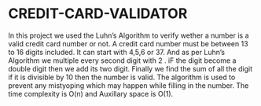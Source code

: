 # CREDIT-CARD-VALIDATOR
In this project we used the Luhn’s Algorithm to verify wether a number is a valid credit card number or not.
A credit card number must be between 13 to 16 digits included.
It can start with 4,5,6 or 37.
And as per Luhn’s Algorithm we multiple every second digit with 2 . iF the digit become a double digit then we add its two digit.
Finally we find the sum of all the digit if it is divisible by 10 then the number is valid.
The algorithm is used to prevent any mistyoping which may happen while filling in the number.
The time complexity is O(n) and Auxillary space is O(1).
